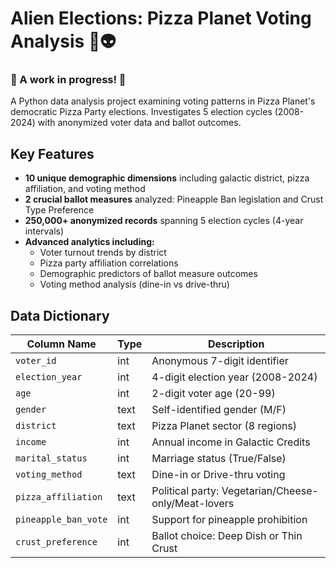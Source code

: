 # Alien Elections: Pizza Planet Voting Analysis 🍕👽

### 🚧 A work in progress! 🚧

A Python data analysis project examining voting patterns in Pizza Planet's democratic Pizza Party elections. Investigates 5 election cycles (2008-2024) with anonymized voter data and ballot outcomes.

## Key Features
- **10 unique demographic dimensions** including galactic district, pizza affiliation, and voting method
- **2 crucial ballot measures** analyzed: Pineapple Ban legislation and Crust Type Preference
- **250,000+ anonymized records** spanning 5 election cycles (4-year intervals)
- **Advanced analytics including:**
  - Voter turnout trends by district
  - Pizza party affiliation correlations
  - Demographic predictors of ballot measure outcomes
  - Voting method analysis (dine-in vs drive-thru)

## Data Dictionary

| Column Name | Type | Description |
|-------------|------|-------------|
| `voter_id` | int | Anonymous 7-digit identifier |
| `election_year` | int | 4-digit election year (2008-2024) |
| `age` | int | 2-digit voter age (20-99) |
| `gender` | text | Self-identified gender (M/F) |
| `district` | text | Pizza Planet sector (8 regions) |
| `income` | int | Annual income in Galactic Credits |
| `marital_status` | int | Marriage status (True/False) |
| `voting_method` | text | Dine-in or Drive-thru voting |
| `pizza_affiliation` | text | Political party: Vegetarian/Cheese-only/Meat-lovers |
| `pineapple_ban_vote` | int | Support for pineapple prohibition |
| `crust_preference` | int | Ballot choice: Deep Dish or Thin Crust |
